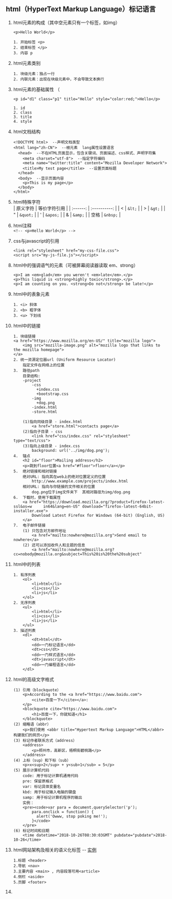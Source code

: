 ## html（HyperText Markup Language）标记语言
1. html元素的构成（其中空元素只有一个标签，如img）
    ```
   <p>Hello World</p>   
   
    1. 开始标签 <p>
    2. 结束标签 </p>
    3. 内容 p
    ```
2. html元素类别 
    ```
    1. 块级元素：独占一行
    2. 内联元素：出现在块级元素中，不会导致文本换行
    ```
3. html元素的基础属性 （  
    ```
    <p id="d1" class="p1" title="Hello" style="color:red;">Hello</p>
    
    1. id
    2. class
    3. title
    4. style
    ```
4. html文档结构
    ```
    <!DOCTYPE html>  --声明文档类型
    <html lang="zh-CN">  --根元素  lang属性设置语言
      <head>  --不在HTML页面显示，包含关键词、页面描述、css样式、声明字符集
        <meta charset="utf-8">  --指定字符编码
        <meta name="twitter:title" content="Mozilla Developer Network"> 
        <title>My test page</title>  --设置页面标题
      </head>
      <body>  --显示页面内容
        <p>This is my page</p>
      </body>
    </html>
    ```
5. html特殊字符  
    | 原义字符 | 等价字符引用 | 
    | :------: | :----------: |
    |    <     |    `&lt;`    |
    |    >     |    `&gt;`    |
    |    "     |    `&quot;`  |
    |    '     |    `&apos;`  |
    |    &     |    `&amp;`   |
    |   空格   |    `&nbsp;`  | 

6. html注释  
   `<!-- <p>Hello World</p> -->`    

7. css与javascript的引用
    ```
    <link rel="stylesheet" href="my-css-file.css">
    <script src="my-js-file.js"></script>
    ``` 
    
8. html中的强调语气的元素（可被屏幕阅读器读取 em、strong）
    ```
    <p>I am <em>glad</em> you weren't <em>late</em>.</p>
    <p>This liquid is <strong>highly toxic</strong>.</p>
    <p>I am counting on you. <strong>Do not</strong> be late!</p>
    ```
9. html中的表象元素  
    ```
    1. <i> 斜体 
    2. <b> 粗字体   
    3. <u> 下划线   
    ```
10. html中的链接
    ```
    1. 块级链接
    <a href="https://www.mozilla.org/en-US/" title="mozilla logo">
        <img src="mozilla-image.png" alt="mozilla logo that links to the mozilla homepage">
    </a>
    2. 统一资源定位器url (Uniform Resource Locator)
        指定文件在网络上的位置
    3.  路径path
        目录结构:
        -project
            -css
              +index.css
              +bootstrap.css
            -img
              +dog.png
            -index.html
            -store.html
            
        (1)指向同级目录 - index.html
            <a href="store.html">contacts page</a>
        (2)指向子目录 - css
            <link href="css/index.css" rel="stylesheet" type="text/css"> 
        (3)指向上级目录 - index.css
            background: url('../img/dog.png');
    4.  锚点
        <h2 id="floor">Mailing address</h2>
        <p>跳到floor位置<a href="#floor">floor</a></p>
    5.  绝对链接和相对链接
        绝对URL: 指向其在web上的绝对位置定义的位置
            http://www.example.com/projects/index.html    
        相对URL: 指向与你链接的文件相关的位置
            dog.png位于img文件夹下  其相对路径为img/dog.png
    6.  下载时，使用下载属性
        <a href="https://download.mozilla.org/?product=firefox-latest-ssl&os=w     in64&lang=en-US" download="firefox-latest-64bit-installer.exe">
            Download Latest Firefox for Windows (64-bit) (English, US)
        </a>
    7.  电子邮件链接
        (1) 只包含对方邮件地址
            <a href="mailto:nowhere@mozilla.org">Send email to nowhere</a>
        (2) 还可以添加收件人和主题的信息
            <a href="mailto:nowhere@mozilla.org?cc=nobody@mozilla.org&subject=This%20is%20the%20subject"
    ```
11. html中的列表
    ```
    1. 有序列表
        <ol>
            <li>html</li>
            <li>css</li>
            <li>js</li>
        </ol>
    2. 无序列表
        <ul>
            <li>html</li>
            <li>css</li>
            <li>js</li>
        </ul>
    3. 描述列表
        <dl>
            <dt>html</dt>
            <dd>一门标记语言</dd>
            <dt>css</dt>
            <dd>一门样式语言</dd>
            <dt>javascript</dt>
            <dd>一门编程语言</dd>
        </dl>
    ``` 
12. html的高级文字格式
    ```
    (1) 引用（blockquote）
        <p>According to the <a href="https://www.baidu.com">
            <cite>百度一下</cite></a>:
        </p>
        <blockquote cite="https://www.baidu.com">
            <h1>百度一下，你就知道</h1>
        </blockquote>
    (2) 缩略语（abbr）
        <p>我们使用 <abbr title="Hypertext Markup Language">HTML</abbr> 构建我们的网页</p>
    (3) 标记作者联系方式（address）
        <address>
            <p>郑州市，高新区，梧桐街碧桃路</p>
        </address>
    (4) 上标（sup）和下标（sub）
        <p>x<sup>2</sup> + y<sub>1</sub> = 5</p>
    (5) 展示计算机代码
        code: 用于标记计算机通用代码
        pre: 保留原格式
        var: 标记具体变量名
        kbd: 用于标记输入电脑的键盘
        samp: 用于标记计算机程序的输出
        实例：
        <pre><code>var para = document.querySelector('p');
            para.onclick = function() {
              alert('Owww, stop poking me!');
            }</code>
        </pre>
    (6) 标记时间和日期 
        <time datetime="2018-10-26T08:30:03GMT" pubdate="pubdate">2018-10-26</time>
    ```
13. html网站架构及相关的语义化标签 -- [实例](../demo02.html)
    ```
    1.标题 <header>
    2.导航 <nav>
    3.主要内容 <main> , 内容段落可用<article>
    4.侧栏 <aside>
    5.页脚 <footer>
    ```  
14.  
    
        
    


